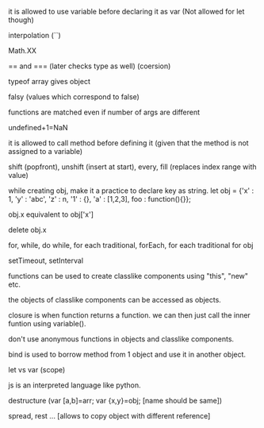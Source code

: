 it is allowed to use variable before declaring it as var (Not allowed for let though)

interpolation (``)

Math.XX

== and === (later checks type as well) (coersion)

typeof array gives object

falsy (values which correspond to false)

functions are matched even if number of args are different

undefined+1=NaN

it is allowed to call method before defining it (given that the method is not assigned to a variable)

shift (popfront), unshift (insert at start), every, fill (replaces index range with value)

while creating obj, make it a practice to declare key as string. let obj = {'x' : 1, 'y' : 'abc', 'z' : n, '1' : {}, 'a' : [1,2,3], foo : function(){}};

obj.x equivalent to obj['x']

delete obj.x

for, while, do while, for each traditional, forEach, for each traditional for obj

setTimeout, setInterval

functions can be used to create classlike components using "this", "new" etc.

the objects of classlike components can be accessed as objects.

closure is when function returns a function. we can then just call the inner funtion using variable().

don't use anonymous functions in objects and classlike components.

bind is used to borrow method from 1 object and use it in another object.

let vs var (scope)

js is an interpreted language like python.

destructure (var [a,b]=arr; var {x,y}=obj; [name should be same])

spread, rest ... [allows to copy object with different reference]